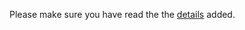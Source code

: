 Please make sure you have read the the [details](https://github.com/CrownStack/CrownStack.github.io/) added.
